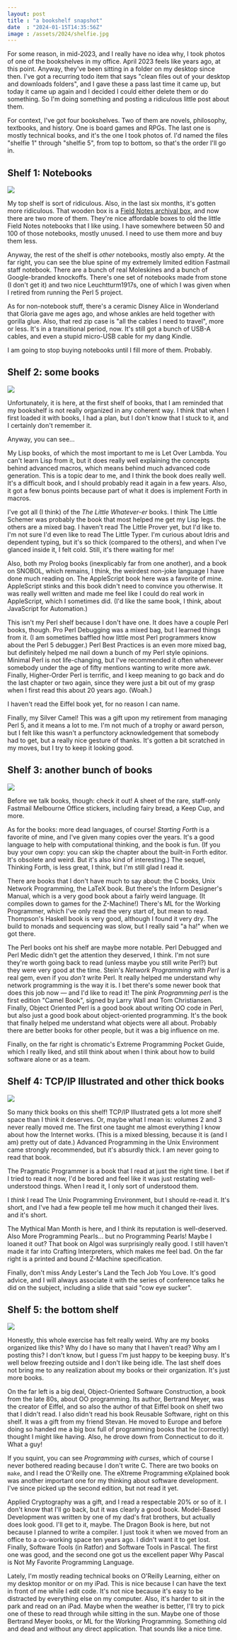 ```yaml
---
layout: post
title : "a bookshelf snapshot"
date  : "2024-01-15T14:35:56Z"
image : /assets/2024/shelfie.jpg
---
```


For some reason, in mid-2023, and I really have no idea why, I took photos of
one of the bookshelves in my office.  April 2023 feels like years ago, at this
point.  Anyway, they've been sitting in a folder on my desktop since then.
I've got a recurring todo item that says "clean files out of your desktop and
downloads folders", and I gave these a pass last time it came up, but today it
came up again and I decided I could either delete them or do something.  So I'm
doing something and posting a ridiculous little post about them.

For context, I've got four bookshelves.  Two of them are novels, philosophy,
textbooks, and history.  One is board games and RPGs.  The last one is mostly
technical books, and it's the one I took photos of.  I'd named the files
"shelfie 1" through "shelfie 5", from top to bottom, so that's the order I'll
go in.

## Shelf 1: Notebooks

<a href="https://flic.kr/p/2psFuj3">
<img src="https://live.staticflickr.com/65535/53466831710_b2a7637ff6_c.jpg">
</a>

My top shelf is sort of ridiculous.  Also, in the last six months, it's gotten
more ridiculous.  That wooden box is a [Field Notes archival
box](https://fieldnotesbrand.com/products/archival-wooden-box), and now there
are two more of them.  They're nice affordable boxes to old the little Field
Notes notebooks that I like using.  I have somewhere between 50 and 100 of
those notebooks, mostly unused.  I need to use them more and buy them less.

Anyway, the rest of the shelf is *other* notebooks, mostly also empty.  At the
far right, you can see the blue spine of my extremely limited edition Fastmail
staff notebook.  There are a bunch of real Moleskines and a bunch of
Google-branded knockoffs.  There's one set of notebooks made from stone (I
don't get it) and two nice Leuchtturm1917s, one of which I was given when I
retired from running the Perl 5 project.

As for non-notebook stuff, there's a ceramic Disney Alice in Wonderland that
Gloria gave me ages ago, and whose ankles are held together with gorilla glue.
Also, that red zip case is "all the cables I need to travel", more or less.
It's in a transitional period, now.  It's still got a bunch of USB-A cables,
and even a stupid micro-USB cable for my dang Kindle.

I am going to stop buying notebooks until I fill more of them.  Probably.

## Shelf 2: some books

<a href="https://flic.kr/p/2psFuiB">
<img src="https://live.staticflickr.com/65535/53466831685_0e310016a5_c.jpg">
</a>

Unfortunately, it is here, at the first shelf of books, that I am reminded that
my bookshelf is not really organized in any coherent way.  I think that when I
first loaded it with books, I had a plan, but I don't know that I stuck to it,
and I certainly don't remember it.

Anyway, you can see…

My Lisp books, of which the most important to me is Let Over Lambda.  You can't
learn Lisp from it, but it does really well explaining the concepts behind
advanced macros, which means behind much advanced code generation.  This is a
topic dear to me, and I think the book does really well.  It's a difficult
book, and I should probably read it again in a few years.  Also, it got a few
bonus points because part of what it does is implement Forth in macros.

I've got all (I think) of the *The Little Whatever-er* books.  I think The
Little Schemer was probably the book that most helped me get my Lisp legs.  the
others are a mixed bag.  I haven't read The Little Prover yet, but I'd like to.
I'm not sure I'd even like to read The Little Typer.  I'm curious about Idris
and dependent typing, but it's so thick (compared to the others), and when I've
glanced inside it, I felt cold.  Still, it's there waiting for me!

Also, both my Prolog books (inexplicably far from one another), and a book on
SNOBOL, which remains, I think, the weirdest non-joke language I have done much
reading on.  The AppleScript book here was a favorite of mine.  AppleScript
stinks and this book didn't need to convince you otherwise.  It was really well
written and made me feel like I could do real work in AppleScript, which I
sometimes did.  (I'd like the same book, I think, about JavaScript for
Automation.)

This isn't my Perl shelf because I don't have one.  It does have a couple Perl
books, though.  Pro Perl Debugging was a mixed bag, but I learned things from
it.  (I am sometimes baffled how little most Perl programmers know about the
Perl 5 debugger.)  Perl Best Practices is an even more mixed bag, but
definitely helped me nail down a bunch of my Perl style opinions.  Minimal Perl
is not life-changing, but I've recommended it often whenever somebody under the
age of fifty mentions wanting to write more awk.  Finally, Higher-Order Perl is
terrific, and I keep meaning to go back and do the last chapter or two again,
since they were just a bit out of my grasp when I first read this about 20
years ago.  (Woah.)

I haven't read the Eiffel book yet, for no reason I can name.

Finally, my Silver Camel!  This was a gift upon my retirement from managing
Perl 5, and it means a lot to me.  I'm not much of a trophy or award person,
but I felt like this wasn't a perfunctory acknowledgement that somebody had to
get, but a really nice gesture of thanks.  It's gotten a bit scratched in my
moves, but I try to keep it looking good.

## Shelf 3: another bunch of books

<a href="https://flic.kr/p/2psDjkk">
<img src="https://live.staticflickr.com/65535/53466407921_3a33146069_c.jpg">
</a>

Before we talk books, though: check it out!  A sheet of the rare, staff-only
Fastmail Melbourne Office stickers, including fairy bread, a Keep Cup, and
more.

As for the books: more dead languages, of course!  *Starting Forth* is a
favorite of mine, and I've given many copies over the years.  It's a good
language to help with computational thinking, and the book is fun.  (If you buy
your own copy: you can skip the chapter about the built-in Forth editor.  It's
obsolete and weird.  But it's also kind of interesting.)  The sequel, Thinking
Forth, is less great, I think, but I'm still glad I read it.

There are books that I don't have much to say about:  the C books, Unix Network
Programming, the LaTeX book.  But there's the Inform Designer's Manual, which
is a very good book about a fairly weird language.  (It compiles down to games
for the Z-Machine!)  There's ML for the Working Programmer, which I've only
read the very start of, but mean to read.  Thompson's Haskell book is very
good, although I found it very dry.  The build to monads and sequencing was
slow, but I really said "a ha!" when we got there.

The Perl books ont his shelf are maybe more notable.  Perl Debugged and Perl
Medic didn't get the attention they deserved, I think.  I'm not sure they're
worth going back to read (unless maybe you still write Perl?) but they were
very good at the time.  Stein's *Network Programming with Perl* is a real gem,
even if you *don't* write Perl.  It really helped me understand why network
programming is the way it is.  I bet there's some newer book that does this job
now — and I'd like to read it!  The pink *Programming perl* is the first
edition "Camel Book", signed by Larry Wall and Tom Christiansen.  Finally,
Object Oriented Perl is a good book about writing OO code in Perl, but also
just a good book about object-oriented programming.  It's the book that finally
helped me understand what objects were all about.  Probably there are better
books for other people, but it was a big influence on me.

Finally, on the far right is chromatic's Extreme Programming Pocket Guide,
which I really liked, and still think about when I think about how to build
software alone or as a team.

## Shelf 4: TCP/IP Illustrated and other thick books

<a href="https://flic.kr/p/2psyEtH">
<img src="https://live.staticflickr.com/65535/53465500127_e593237eb8_c.jpg">
</a>

So many thick books on this shelf!  TCP/IP Illustrated gets a lot more shelf
space than I think it deserves.  Or, maybe what I mean is:  volumes 2 and 3
never really moved me.  The first one taught me almost everything I know about
how the Internet works.  (This is a mixed blessing, because it is (and I am)
pretty out of date.)  Advanced Programming in the Unix Environment came
strongly recommended, but it's absurdly thick.  I am never going to read that
book.

The Pragmatic Programmer is a book that I read at just the right time.  I bet
if I tried to read it now, I'd be bored and feel like it was just restating
well-understood things.  When I read it, I only sort of understood them.

I *think* I read The Unix Programming Environment, but I should re-read it.
It's short, and I've had a few people tell me how much it changed their lives.
and it's short.

The Mythical Man Month is here, and I think its reputation is well-deserved.
Also More Programming Pearls… but no Programming Pearls!  Maybe I loaned it
out?  That book on Algol was surprisingly really good.  I still haven't made it
far into Crafting Interpreters, which makes me feel bad.  On the far right is a
printed and bound Z-Machine specification.

Finally, don't miss Andy Lester's Land the Tech Job You Love.  It's good
advice, and I will always associate it with the series of conference talks he
did on the subject, including a slide that said "cow eye sucker".

## Shelf 5: the bottom shelf

<a href="https://flic.kr/p/2psDjka">
<img src="https://live.staticflickr.com/65535/53466407911_93079d2fa5_c.jpg">
</a>

Honestly, this whole exercise has felt really weird.  Why are my books
organized like this?  Why do I have so many that I haven't read?  Why am I
posting this?  I don't know, but I guess I'm just happy to be keeping busy.
It's well below freezing outside and I don't like being idle.  The last shelf
does not bring me to any realization about my books or their organization.
It's just more books.

On the far left is a big deal, Object-Oriented Software Construction, a book
from the late 80s, about OO programming.  Its author, Bertrand Meyer, was the
creator of Eiffel, and so also the author of that Eiffel book on shelf two that
I didn't read.  I also didn't read his book Reusable Software, right on this
shelf.  It was a gift from my friend Stevan.  He moved to Europe and before
doing so handed me a big box full of programming books that he (correctly)
thought I might like having.  Also, he drove down from Connecticut to do it.
What a guy!

If you squint, you can see *Programming with curses*, which of course I never
bothered reading because I don't write C.  There are two books on `make`, and I
read the O'Reilly one.  The eXtreme Programming eXplained book was another
important one for my thinking about software development.  I've since picked up
the second edition, but not read it yet.

Applied Cryptography was a gift, and I read a respectable 20% or so of it.  I
don't know that I'll go back, but it was clearly a good book.  Model-Based
Development was written by one of my dad's frat brothers, but actually does
look good.  I'll get to it, maybe.  The Dragon Book is here, but not because I
planned to write a compiler.  I just took it when we moved from an office to a
co-working space ten years ago.  I didn't want it to get lost.  Finally,
Software Tools (in Ratfor) and Software Tools in Pascal.  The first one was
good, and the second one got us the excellent paper Why Pascal is Not My
Favorite Programming Language.

Lately, I'm mostly reading technical books on O'Reilly Learning, either on my
desktop monitor or on my iPad.  This is nice because I can have the text in
front of me while I edit code.  It's not nice because it's easy to be
distracted by everything else on my computer.  Also, it's harder to sit in the
park and read on an iPad.  Maybe when the weather is better, I'll try to pick
one of these to read through while sitting in the sun.  Maybe one of those
Bertrand Meyer books, or ML for the Working Programming.  Something old and
dead and without any direct application.  That sounds like a nice time.
